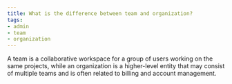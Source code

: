```yaml
---
title: What is the difference between team and organization?
tags:
- admin
- team
- organization
---
```

A team is a collaborative workspace for a group of users working on the same projects, while an organization is a higher-level entity that may consist of multiple teams and is often related to billing and account management.